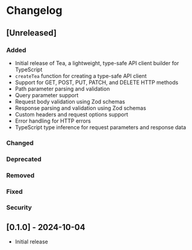 # Changelog

## [Unreleased]

### Added

- Initial release of Tea, a lightweight, type-safe API client builder for TypeScript
- `createTea` function for creating a type-safe API client
- Support for GET, POST, PUT, PATCH, and DELETE HTTP methods
- Path parameter parsing and validation
- Query parameter support
- Request body validation using Zod schemas
- Response parsing and validation using Zod schemas
- Custom headers and request options support
- Error handling for HTTP errors
- TypeScript type inference for request parameters and response data

### Changed

### Deprecated

### Removed

### Fixed

### Security

## [0.1.0] - 2024-10-04

- Initial release
